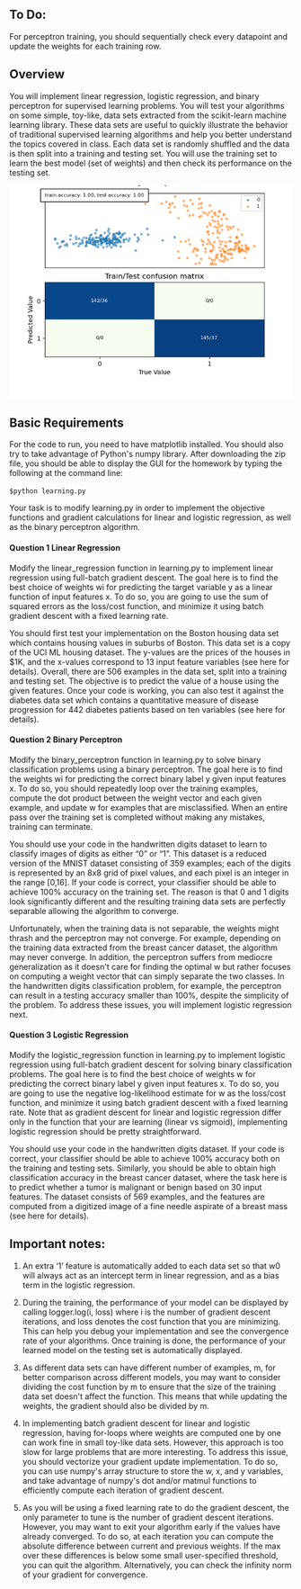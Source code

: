 ## To Do:

For perceptron training, you should sequentially check every datapoint and update the weights for each training row.

[//]: # (Image References)

[image1]: ./example.png

## Overview

You will implement linear regression, logistic regression, and binary perceptron for supervised learning problems. You will test your algorithms on some simple, toy-like, data sets extracted from the scikit-learn machine learning library. These data sets are useful to quickly illustrate the behavior of traditional supervised learning algorithms and help you better understand the topics covered in class. Each data set is randomly shuffled and the data is then split into a training and testing set. You will use the training set to learn the best model (set of weights) and then check its performance on the testing set.

![alt text][image1]

## Basic Requirements

For the code to run, you need to have matplotlib installed. You should also try to take advantage of Python's numpy library. After downloading the zip file, you should be able to display the GUI for the homework by typing the following at the command line:

`
$python learning.py
`

Your task is to modify learning.py in order to implement the objective functions and gradient calculations for linear and logistic regression, as well as the binary perceptron algorithm.

#### Question 1 Linear Regression

Modify the linear_regression function in learning.py to implement linear regression using full-batch gradient descent. The goal here is to find the best choice of weights wi for predicting the target variable y as a linear function of input features x. To do so, you are going to use the sum of squared errors as the loss/cost function, and minimize it using batch gradient descent with a fixed learning rate.

You should first test your implementation on the Boston housing data set which contains housing values in suburbs of Boston. This data set is a copy of the UCI ML housing dataset. The y-values are the prices of the houses in $1K, and the x-values correspond to 13 input feature variables (see here for details). Overall, there are 506 examples in the data set, split into a training and testing set. The objective is to predict the value of a house using the given features. Once your code is working, you can also test it against the diabetes data set which contains a quantitative measure of disease progression for 442 diabetes patients based on ten variables (see here for details).

#### Question 2 Binary Perceptron

Modify the binary_perceptron function in learning.py to solve binary classification problems using a binary perceptron. The goal here is to find the weights wi for predicting the correct binary label y given input features x. To do so, you should repeatedly loop over the training examples, compute the dot product between the weight vector and each given example, and update w for examples that are misclassified. When an entire pass over the training set is completed without making any mistakes, training can terminate.

You should use your code in the handwritten digits dataset to learn to classify images of digits as either “0” or “1”. This dataset is a reduced version of the MNIST dataset consisting of 359 examples; each of the digits is represented by an 8x8 grid of pixel values, and each pixel is an integer in the range [0,16]. If your code is correct, your classifier should be able to achieve 100% accuracy on the training set. The reason is that 0 and 1 digits look significantly different and the resulting training data sets are perfectly separable allowing the algorithm to converge.

Unfortunately, when the training data is not separable, the weights might thrash and the perceptron may not converge. For example, depending on the training data extracted from the breast cancer dataset, the algorithm may never converge. In addition, the perceptron suffers from mediocre generalization as it doesn't care for finding the optimal w but rather focuses on computing a weight vector that can simply separate the two classes. In the handwritten digits classification problem, for example, the perceptron can result in a testing accuracy smaller than 100%, despite the simplicity of the problem. To address these issues, you will implement logistic regression next.

#### Question 3 Logistic Regression
Modify the logistic_regression function in learning.py to implement logistic regression using full-batch gradient descent for solving binary classification problems. The goal here is to find the best choice of weights w for predicting the correct binary label y given input features x. To do so, you are going to use the negative log-likelihood estimate for w as the loss/cost function, and minimize it using batch gradient descent with a fixed learning rate. Note that as gradient descent for linear and logistic regression differ only in the function that your are learning (linear vs sigmoid), implementing logistic regression should be pretty straightforward.

You should use your code in the handwritten digits dataset. If your code is correct, your classifier should be able to achieve 100% accuracy both on the training and testing sets. Similarly, you should be able to obtain high classification accuracy in the breast cancer dataset, where the task here is to predict whether a tumor is malignant or benign based on 30 input features. The dataset consists of 569 examples, and the features are computed from a digitized image of a fine needle aspirate of a breast mass (see here for details).

## Important notes: 

1. An extra ‘1’ feature is automatically added to each data set so that w0 will always act as an intercept term in linear regression, and as a bias term in the logistic regression.

2. During the training, the performance of your model can be displayed by calling logger.log(i, loss) where i is the number of gradient descent iterations, and loss denotes the cost function that you are minimizing. This can help you debug your implementation and see the convergence rate of your algorithms. Once training is done, the performance of your learned model on the testing set is automatically displayed.

3. As different data sets can have different number of examples, m, for better comparison across different models, you may want to consider dividing the cost function by m to ensure that the size of the training data set doesn't affect the function. This means that while updating the weights, the gradient should also be divided by m.

4. In implementing batch gradient descent for linear and logistic regression, having for-loops where weights are computed one by one can work fine in small toy-like data sets. However, this approach is too slow for large problems that are more interesting. To address this issue, you should vectorize your gradient update implementation. To do so, you can use numpy's array structure to store the w, x, and y variables, and take advantage of numpy's dot and/or matmul functions to efficiently compute each iteration of gradient descent.

5. As you will be using a fixed learning rate to do the gradient descent, the only parameter to tune is the number of gradient descent iterations. However, you may want to exit your algorithm early if the values have already converged. To do so, at each iteration you can compute the absolute difference between current and previous weights. If the max over these differences is below some small user-specified threshold, you can quit the algorithm. Alternatively, you can check the infinity norm of your gradient for convergence.
